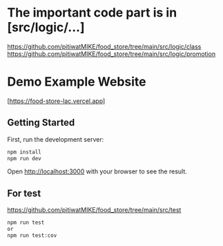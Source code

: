 # The important code part is in [src/logic/...]

https://github.com/pitiwatMIKE/food_store/tree/main/src/logic/class
https://github.com/pitiwatMIKE/food_store/tree/main/src/logic/promotion


# Demo Example Website

[https://food-store-lac.vercel.app]

## Getting Started

First, run the development server:

```bash
npm install
npm run dev
```

Open [http://localhost:3000](http://localhost:3000) with your browser to see the result.

## For test
https://github.com/pitiwatMIKE/food_store/tree/main/src/test

```bash
npm run test
or
npm run test:cov
```
